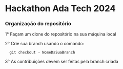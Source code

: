 # Hackathon Ada Tech 2024

### Organização do repositório

1° Façam um clone do repositório na sua máquina local

2° Crie sua branch usando o comando:

      git checkout - NomeDaSuaBranch

3° As contribuições devem ser feitas pela branch criada
